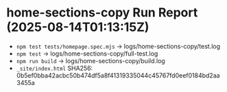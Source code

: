 # home-sections-copy Run Report (2025-08-14T01:13:15Z)

- `npm test tests/homepage.spec.mjs` → logs/home-sections-copy/test.log
- `npm test` → logs/home-sections-copy/full-test.log
- `npm run build` → logs/home-sections-copy/build.log
- `_site/index.html` SHA256: 0b5ef0bba42acbc50b474df5a8f41319335044c45767fd0eef0184bd2aa3455a
